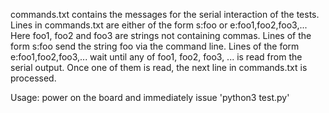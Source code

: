 commands.txt contains the messages for the serial interaction of the tests.
Lines in commands.txt are either of the form s:foo or e:foo1,foo2,foo3,... 
Here foo1, foo2 and foo3 are strings not containing commas.
Lines of the form s:foo send the string foo via the command line.
Lines of the form e:foo1,foo2,foo3,... wait until any of foo1, foo2, foo3,
... is read from the serial output. Once one of them is read, the next line
in commands.txt is processed.

Usage: power on the board and immediately issue 'python3 test.py'
